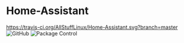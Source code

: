 # Home-Assistant
https://travis-ci.org/AllStuffLinux/Home-Assistant.svg?branch=master
![GitHub](https://img.shields.io/github/license/AllStuffLinux/Home-Assistant/apistatus.svg)
![Package Control](https://img.shields.io/packagecontrol/dt/GitGutter.svg)
